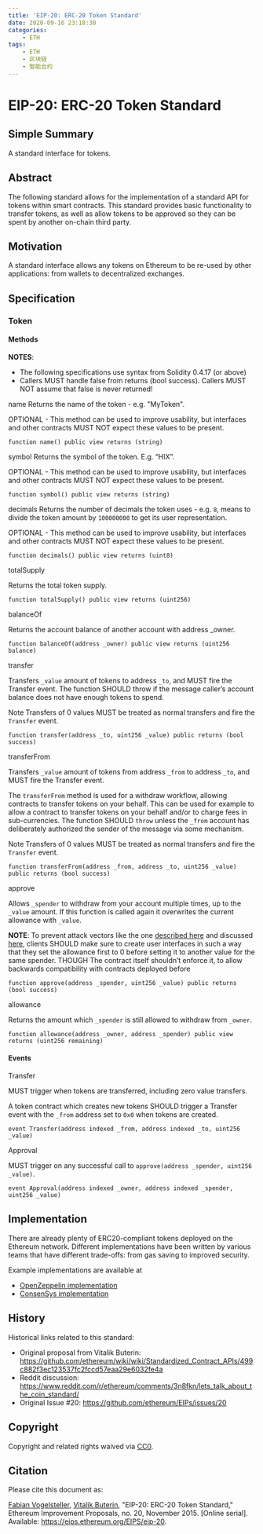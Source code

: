 ```yaml
---
title: 'EIP-20: ERC-20 Token Standard'
date: 2020-09-16 23:18:30
categories:
    - ETH
tags: 
    - ETH
    - 区块链
    - 智能合约
---
```


# EIP-20: ERC-20 Token Standard

## Simple Summary
A standard interface for tokens.

## Abstract
The following standard allows for the implementation of a standard API for tokens within smart contracts. This standard provides basic functionality to transfer tokens, as well as allow tokens to be approved so they can be spent by another on-chain third party.

## Motivation
A standard interface allows any tokens on Ethereum to be re-used by other applications: from wallets to decentralized exchanges.

## Specification

### Token

#### Methods

**NOTES**:

- The following specifications use syntax from Solidity 0.4.17 (or above)
- Callers MUST handle false from returns (bool success). Callers MUST NOT assume that false is never returned!

name
Returns the name of the token - e.g. "MyToken".

OPTIONAL - This method can be used to improve usability, but interfaces and other contracts MUST NOT expect these values to be present.

```
function name() public view returns (string)
```

symbol
Returns the symbol of the token. E.g. “HIX”.

OPTIONAL - This method can be used to improve usability, but interfaces and other contracts MUST NOT expect these values to be present.

```
function symbol() public view returns (string)
```

decimals
Returns the number of decimals the token uses - e.g. `8`, means to divide the token amount by `100000000` to get its user representation.

OPTIONAL - This method can be used to improve usability, but interfaces and other contracts MUST NOT expect these values to be present.

```
function decimals() public view returns (uint8)
```

totalSupply

Returns the total token supply.

```
function totalSupply() public view returns (uint256)
```

balanceOf

Returns the account balance of another account with address _owner.

```
function balanceOf(address _owner) public view returns (uint256 balance)
```

transfer

Transfers `_value` amount of tokens to address `_to`, and MUST fire the Transfer event. The function SHOULD throw if the message caller’s account balance does not have enough tokens to spend.

Note Transfers of 0 values MUST be treated as normal transfers and fire the `Transfer` event.

```
function transfer(address _to, uint256 _value) public returns (bool success)
```

transferFrom

Transfers `_value` amount of tokens from address `_from` to address `_to`, and MUST fire the Transfer event.

The `transferFrom` method is used for a withdraw workflow, allowing contracts to transfer tokens on your behalf. This can be used for example to allow a contract to transfer tokens on your behalf and/or to charge fees in sub-currencies. The function SHOULD `throw` unless the `_from` account has deliberately authorized the sender of the message via some mechanism.

Note Transfers of 0 values MUST be treated as normal transfers and fire the `Transfer` event.

```
function transferFrom(address _from, address _to, uint256 _value) public returns (bool success)
```

approve

Allows `_spender` to withdraw from your account multiple times, up to the `_value` amount. If this function is called again it overwrites the current allowance with `_value`.

**NOTE**: To prevent attack vectors like the one [described here](https://docs.google.com/document/d/1YLPtQxZu1UAvO9cZ1O2RPXBbT0mooh4DYKjA_jp-RLM/edit) and discussed [here](https://github.com/ethereum/EIPs/issues/20#issuecomment-263524729), clients SHOULD make sure to create user interfaces in such a way that they set the allowance first to 0 before setting it to another value for the same spender. THOUGH The contract itself shouldn’t enforce it, to allow backwards compatibility with contracts deployed before

```
function approve(address _spender, uint256 _value) public returns (bool success)
```

allowance

Returns the amount which `_spender` is still allowed to withdraw from `_owner`.

```
function allowance(address _owner, address _spender) public view returns (uint256 remaining)
```

#### Events

Transfer

MUST trigger when tokens are transferred, including zero value transfers.

A token contract which creates new tokens SHOULD trigger a Transfer event with the `_from` address set to `0x0` when tokens are created.

```
event Transfer(address indexed _from, address indexed _to, uint256 _value)
```

Approval

MUST trigger on any successful call to `approve(address _spender, uint256 _value)`.

```
event Approval(address indexed _owner, address indexed _spender, uint256 _value)
```

## Implementation

There are already plenty of ERC20-compliant tokens deployed on the Ethereum network. Different implementations have been written by various teams that have different trade-offs: from gas saving to improved security.

Example implementations are available at

- [OpenZeppelin implementation](https://github.com/OpenZeppelin/openzeppelin-contracts/blob/9b3710465583284b8c4c5d2245749246bb2e0094/contracts/token/ERC20/ERC20.sol)
- [ConsenSys implementation](https://github.com/ConsenSys/Tokens/blob/fdf687c69d998266a95f15216b1955a4965a0a6d/contracts/eip20/EIP20.sol)


## History

Historical links related to this standard:

- Original proposal from Vitalik Buterin: https://github.com/ethereum/wiki/wiki/Standardized_Contract_APIs/499c882f3ec123537fc2fccd57eaa29e6032fe4a
- Reddit discussion: https://www.reddit.com/r/ethereum/comments/3n8fkn/lets_talk_about_the_coin_standard/
- Original Issue #20: https://github.com/ethereum/EIPs/issues/20

## Copyright

Copyright and related rights waived via [CC0](https://creativecommons.org/publicdomain/zero/1.0/).

## Citation

Please cite this document as:

[Fabian Vogelsteller](mailto:fabian@ethereum.org), [Vitalik Buterin](mailto:vitalik.buterin@ethereum.org), "EIP-20: ERC-20 Token Standard," Ethereum Improvement Proposals, no. 20, November 2015. [Online serial]. Available: https://eips.ethereum.org/EIPS/eip-20.

